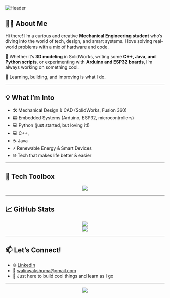 ![Header](https://capsule-render.vercel.app/api?type=waving&color=0:1a1a1a,100:0044ff&height=200&section=header&text=Hey%20I'm%20Walin%20Wakshuma%20👋&fontSize=35&fontColor=ffffff)

## 👨‍💻 About Me

Hi there! I’m a curious and creative **Mechanical Engineering student** who’s diving into the world of tech, design, and smart systems. I love solving real-world problems with a mix of hardware and code.

🔩 Whether it’s **3D modeling** in SolidWorks, writing some **C++, Java, and Python scripts**, or experimenting with **Arduino and ESP32 boards**, I’m always working on something cool.

🧠 Learning, building, and improving is what I do.

---

## 💡 What I’m Into

- 🛠️ Mechanical Design & CAD (SolidWorks, Fusion 360)
- 📟 Embedded Systems (Arduino, ESP32, microcontrollers)
- 💻 Python (just started, but loving it!)
- 💻 C++,
- ☕ Java
- ⚡ Renewable Energy & Smart Devices
- 🌐 Tech that makes life better & easier

---

## 🧰 Tech Toolbox

<p align="center">
  <img src="https://skillicons.dev/icons?i=python,java script,java,cpp,arduino,html,css,git,github,vscode" />
</p>

---

## 📈 GitHub Stats

<p align="center">
  <img src="https://github-readme-stats.vercel.app/api?username=Mrcutthr0at&show_icons=true&theme=tokyonight" />
  <br />
  <img src="https://github-readme-streak-stats.herokuapp.com/?user=Mrcutthr0at&theme=tokyonight" />
</p>

---

## 📫 Let’s Connect!

- 🌐 [LinkedIn](https://www.linkedin.com/in/walin-wakshuma-0a34971b0)
- 📧 [walinwakshuma@gmail.com](mailto:walinwakshuma@gmail.com)
- 🧊 Just here to build cool things and learn as I go

---

<p align="center">
  <img src="https://readme-typing-svg.herokuapp.com/?lines=Thanks+for+stopping+by!;Happy+coding,+Walin!&center=true&width=500&height=45&color=0044FF&vCenter=true&size=22">
</p>
